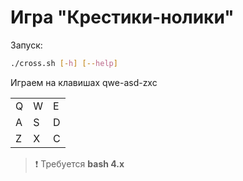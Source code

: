# Игра "Крестики-нолики"

Зaпуск:
```bash
./cross.sh [-h] [--help]
```

Играем на клавишах qwe-asd-zxc

<table>
<tr>
<td> Q </td>
<td> W </td>
<td> E </td>
</tr>
<tr>
<td> A </td>
<td> S </td>
<td> D </td>
</tr>
<tr>
<td> Z </td>
<td> X </td>
<td> C </td>
</tr>
</table>

> :exclamation: Требуется **bash 4.x**

